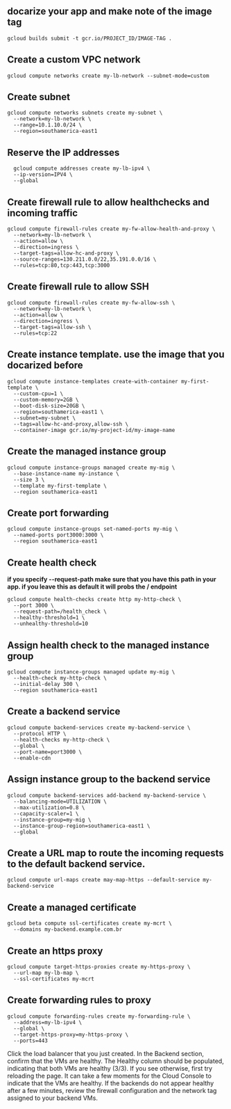 ## docarize your app and make note of the image tag
```
gcloud builds submit -t gcr.io/PROJECT_ID/IMAGE-TAG .
```
## Create a custom VPC network
```
gcloud compute networks create my-lb-network --subnet-mode=custom
```
## Create subnet
```
gcloud compute networks subnets create my-subnet \
  --network=my-lb-network \
  --range=10.1.10.0/24 \
  --region=southamerica-east1
```
## Reserve the IP addresses
```
  gcloud compute addresses create my-lb-ipv4 \
  --ip-version=IPV4 \
  --global
```
## Create firewall rule to allow healthchecks and incoming traffic
```
gcloud compute firewall-rules create my-fw-allow-health-and-proxy \
  --network=my-lb-network \
  --action=allow \
  --direction=ingress \
  --target-tags=allow-hc-and-proxy \
  --source-ranges=130.211.0.0/22,35.191.0.0/16 \
  --rules=tcp:80,tcp:443,tcp:3000
```

## Create firewall rule to allow SSH 
```
gcloud compute firewall-rules create my-fw-allow-ssh \
  --network=my-lb-network \
  --action=allow \
  --direction=ingress \
  --target-tags=allow-ssh \
  --rules=tcp:22
```
## Create instance template. use the image that you docarized before
```
gcloud compute instance-templates create-with-container my-first-template \
  --custom-cpu=1 \
  --custom-memory=2GB \
  --boot-disk-size=20GB \
  --region=southamerica-east1 \
  --subnet=my-subnet \
  --tags=allow-hc-and-proxy,allow-ssh \
  --container-image gcr.io/my-project-id/my-image-name
```

## Create the managed instance group
```
gcloud compute instance-groups managed create my-mig \
  --base-instance-name my-instance \
  --size 3 \
  --template my-first-template \
  --region southamerica-east1
```

## Create port forwarding
```
gcloud compute instance-groups set-named-ports my-mig \
  --named-ports port3000:3000 \
  --region southamerica-east1
```

## Create health check
**if you specify --request-path make sure that you have this path in your app. if you leave this as default it will probs the / endpoint**
```
gcloud compute health-checks create http my-http-check \
  --port 3000 \
  --request-path=/health_check \
  --healthy-threshold=1 \
  --unhealthy-threshold=10
```

## Assign health check to the managed instance group
```
gcloud compute instance-groups managed update my-mig \
  --health-check my-http-check \
  --initial-delay 300 \
  --region southamerica-east1
```
## Create a backend service
```
gcloud compute backend-services create my-backend-service \
  --protocol HTTP \
  --health-checks my-http-check \
  --global \
  --port-name=port3000 \
  --enable-cdn
```

## Assign instance group to the backend service
```
gcloud compute backend-services add-backend my-backend-service \
  --balancing-mode=UTILIZATION \
  --max-utilization=0.8 \
  --capacity-scaler=1 \
  --instance-group=my-mig \
  --instance-group-region=southamerica-east1 \
  --global
```
## Create a URL map to route the incoming requests to the default backend service.
```
gcloud compute url-maps create may-map-https --default-service my-backend-service
```

## Create a managed certificate 
```
gcloud beta compute ssl-certificates create my-mcrt \
  --domains my-backend.example.com.br
```
## Create an https proxy
```
gcloud compute target-https-proxies create my-https-proxy \
  --url-map my-lb-map \
  --ssl-certificates my-mcrt
```
## Create forwarding rules to proxy
```
gcloud compute forwarding-rules create my-forwarding-rule \
  --address=my-lb-ipv4 \
  --global \
  --target-https-proxy=my-https-proxy \
  --ports=443
```
Click the load balancer that you just created.
In the Backend section, confirm that the VMs are healthy. 
The Healthy column should be populated, indicating that both VMs are healthy (3/3). 
If you see otherwise, first try reloading the page. 
It can take a few moments for the Cloud Console to indicate that the VMs are healthy. 
If the backends do not appear healthy after a few minutes, review the firewall configuration and the network tag assigned to your backend VMs.
